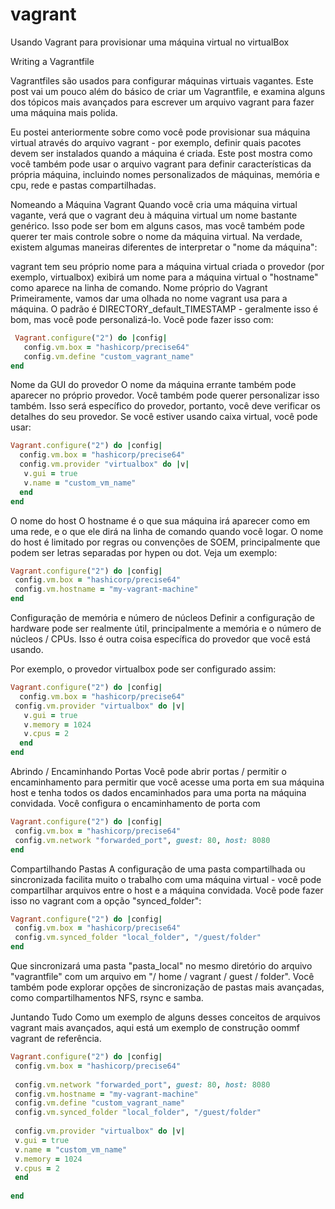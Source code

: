 # vagrant
Usando Vagrant para provisionar uma máquina virtual no virtualBox


Writing a Vagrantfile

Vagrantfiles são usados ​​para configurar máquinas virtuais vagantes. Este post vai um pouco além do básico de criar um Vagrantfile, e examina alguns dos tópicos mais avançados para escrever um arquivo vagrant para fazer uma máquina mais polida.

Eu postei anteriormente sobre como você pode provisionar sua máquina virtual através do arquivo vagrant - por exemplo, definir quais pacotes devem ser instalados quando a máquina é criada. Este post mostra como você também pode usar o arquivo vagrant para definir características da própria máquina, incluindo nomes personalizados de máquinas, memória e cpu, rede e pastas compartilhadas.

Nomeando a Máquina Vagrant
Quando você cria uma máquina virtual vagante, verá que o vagrant deu à máquina virtual um nome bastante genérico. Isso pode ser bom em alguns casos, mas você também pode querer ter mais controle sobre o nome da máquina virtual. Na verdade, existem algumas maneiras diferentes de interpretar o "nome da máquina":

vagrant tem seu próprio nome para a máquina virtual criada
o provedor (por exemplo, virtualbox) exibirá um nome para a máquina virtual
o "hostname" como aparece na linha de comando.
Nome próprio do Vagrant
Primeiramente, vamos dar uma olhada no nome vagrant usa para a máquina. O padrão é DIRECTORY_default_TIMESTAMP - geralmente isso é bom, mas você pode personalizá-lo. Você pode fazer isso com:

```ruby
 Vagrant.configure("2") do |config|
   config.vm.box = "hashicorp/precise64"
   config.vm.define "custom_vagrant_name"
end
```
Nome da GUI do provedor
O nome da máquina errante também pode aparecer no próprio provedor. Você também pode querer personalizar isso também. Isso será específico do provedor, portanto, você deve verificar os detalhes do seu provedor. Se você estiver usando caixa virtual, você pode usar:

```ruby
Vagrant.configure("2") do |config|
  config.vm.box = "hashicorp/precise64"
  config.vm.provider "virtualbox" do |v|
   v.gui = true
   v.name = "custom_vm_name"
  end
end
```
O nome do host
O hostname é o que sua máquina irá aparecer como em uma rede, e o que ele dirá na linha de comando quando você logar. O nome do host é limitado por regras ou convenções de SOEM, principalmente que podem ser letras separadas por hypen ou dot. Veja um exemplo:

```ruby
Vagrant.configure("2") do |config|
 config.vm.box = "hashicorp/precise64"
 config.vm.hostname = "my-vagrant-machine"
end
 ```

Configuração de memória e número de núcleos
Definir a configuração de hardware pode ser realmente útil, principalmente a memória e o número de núcleos / CPUs. Isso é outra coisa específica do provedor que você está usando.

Por exemplo, o provedor virtualbox pode ser configurado assim:

```ruby
Vagrant.configure("2") do |config|
  config.vm.box = "hashicorp/precise64"
 config.vm.provider "virtualbox" do |v|
   v.gui = true
   v.memory = 1024
   v.cpus = 2
  end
end
```
Abrindo / Encaminhando Portas
Você pode abrir portas / permitir o encaminhamento para permitir que você acesse uma porta em sua máquina host e tenha todos os dados encaminhados para uma porta na máquina convidada. Você configura o encaminhamento de porta com

```ruby
Vagrant.configure("2") do |config| 
 config.vm.box = "hashicorp/precise64"
 config.vm.network "forwarded_port", guest: 80, host: 8080
end
```
Compartilhando Pastas
A configuração de uma pasta compartilhada ou sincronizada facilita muito o trabalho com uma máquina virtual - você pode compartilhar arquivos entre o host e a máquina convidada. Você pode fazer isso no vagrant com a opção "synced_folder":

```ruby
Vagrant.configure("2") do |config|
 config.vm.box = "hashicorp/precise64"
 config.vm.synced_folder "local_folder", "/guest/folder"
end
```
Que sincronizará uma pasta "pasta_local" no mesmo diretório do arquivo "vagrantfile" com um arquivo em "/ home / vagrant / guest / folder". Você também pode explorar opções de sincronização de pastas mais avançadas, como compartilhamentos NFS, rsync e samba.

Juntando Tudo
Como um exemplo de alguns desses conceitos de arquivos vagrant mais avançados, aqui está um exemplo de construção oommf vagrant de referência.

```ruby
Vagrant.configure("2") do |config|
 config.vm.box = "hashicorp/precise64"
  
 config.vm.network "forwarded_port", guest: 80, host: 8080
 config.vm.hostname = "my-vagrant-machine"
 config.vm.define "custom_vagrant_name"
 config.vm.synced_folder "local_folder", "/guest/folder"
  
 config.vm.provider "virtualbox" do |v|
 v.gui = true
 v.name = "custom_vm_name"
 v.memory = 1024
 v.cpus = 2
 end
  
end
```


